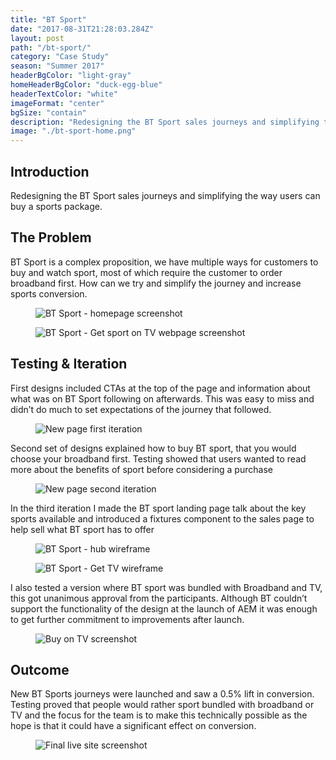 ```yaml
---
title: "BT Sport"
date: "2017-08-31T21:28:03.284Z"
layout: post
path: "/bt-sport/"
category: "Case Study"
season: "Summer 2017"
headerBgColor: "light-gray"
homeHeaderBgColor: "duck-egg-blue"
headerTextColor: "white"
imageFormat: "center"
bgSize: "contain"
description: "Redesigning the BT Sport sales journeys and simplifying the way users can buy a sports package."
image: "./bt-sport-home.png"
---
```


<div class="f4 measure-wide center">

## Introduction
Redesigning the BT Sport sales journeys and simplifying the way users can buy a sports package. 

## The Problem
BT Sport is a complex proposition, we have multiple ways for customers to buy and watch sport, most of which require the customer to order broadband first. How can we try and simplify the journey and increase sports conversion.

<div class="cf">
  <figure class="fl w-50 border-box pr3 mh0 mv3">
    <img src="./old-bt-sport-home.jpg" alt="BT Sport - homepage screenshot" />
  </figure>

  <figure class="fl w-50 border-box pl3 mh0 mv3">
    <img src="./old-bt-get-sport-on-tv.jpg" alt="BT Sport - Get sport on TV webpage screenshot" />
  </figure>
</div>

## Testing & Iteration
First designs included CTAs at the top of the page and information about what was on BT Sport following on afterwards. This was easy to miss and didn’t do much to set expectations of the journey that followed. 

<figure class="mh0 mv3 ba b--light-silver">
  <img class="border-box" src="./sport-buytv-first.jpg" alt="New page first iteration" />
</figure>

Second set of designs explained how to buy BT sport, that you would choose your broadband first. Testing showed that users wanted to read more about the benefits of sport before considering a purchase

<figure class="mh0 mv3 ba b--light-silver">
  <img class="border-box" src="./sport-buytv-second.jpg" alt="New page second iteration" />
</figure>

In the third iteration I made the BT sport landing page talk about the key sports available and introduced a fixtures component to the sales page to help sell what BT sport has to offer 

<div class="cf">
  <figure class="fl w-50 border-box pr3 mh0 mv3">
    <img src="./sport-hub-wireframe.jpg" alt="BT Sport - hub wireframe" />
  </figure>

  <figure class="fl w-50 border-box pl3 mh0 mv3">
    <img src="./sport-buytv-wireframe.jpg" alt="BT Sport - Get TV wireframe" />
  </figure>
</div>

I also tested a version where BT sport was bundled with Broadband and TV, this got unanimous approval from the participants. Although BT couldn’t support the functionality of the design at the launch of AEM it was enough to get further commitment to improvements after launch. 

<figure class="mh0 mv3 ba b--light-silver">
  <img class="border-box" src="./sport-buytv-bundle.jpg" alt="Buy on TV screenshot" />
</figure>

## Outcome

New BT Sports journeys were launched and saw a 0.5% lift in conversion. Testing proved that people would rather sport bundled with broadband or TV and the focus for the team is to make this technically possible as the hope is that it could have a significant effect on conversion.

<figure class="mh0 mv3 ba b--light-silver">
  <img class="border-box" src="./live-buytv-bt-sport.jpg" alt="Final live site screenshot" />
</figure>

</div>

